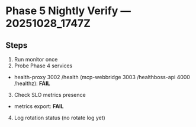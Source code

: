 # Phase 5 Nightly Verify — 20251028_1747Z
## Steps
1) Run monitor once
2) Probe Phase 4 services
- health-proxy 3002 /health (mcp-webbridge 3003 /healthboss-api 4000 /healthz): **FAIL**
3) Check SLO metrics presence
- metrics export: **FAIL**
4) Log rotation status
(no rotate log yet)
